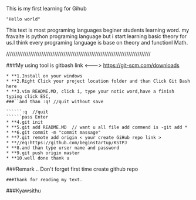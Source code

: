 This is my first learning for Gihub

	"Hello world"

This text is most programing languages beginer students learning word.
my fravaite is python programing language but i start learning basic theory 
for us.I think every programing language is base on theory and functionl Math.

//////////////////////////////////////////////////////////////////////////////


###My using tool is gitbash link <---> https://git-scm.com/downloads

``````
* **1.Install on your windows
* **2.Right Click your project location folder and than Click Git Bash here 
* **3.vim README.MD, click i, type your notic word,have a finish typing click ESC,
###``and than :q! //quit without save
``````
``````:x  //qiut and save
``````:q  //quit
``````pass Enter
* **4.git init
* **5.git add README.MD  // want u all file add commend is -git add *
* **6.git commit -m "commit massage"
* **7.git remote add origin < your create GiHub repo link > 
* **//eq:https://github.com/beginstartup/KSTPJ
* **8.and than type urser name and password 
* **9.git push origin master
* **10.well done thank u

``````
###Remark .. Don't forget first time create github repo




``````
###Thank for reading my text. 
``````
###Kyawsithu


